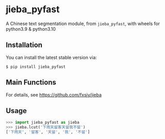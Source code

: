 # jieba_pyfast

A Chinese text segmentation module, from `jieba_pyfast`, with wheels for python3.9 & python3.10

## Installation

You can install the latest stable version via:

`$ pip install jieba_pyfast`

## Main Functions

For details, see https://github.com/fxsjy/jieba

## Usage

```python
>>> import jieba_pyfast as jieba
>>> jieba.lcut('下雨天留客天留我不留')
['下雨天', '留客', '天留', '我', '不留']
```

